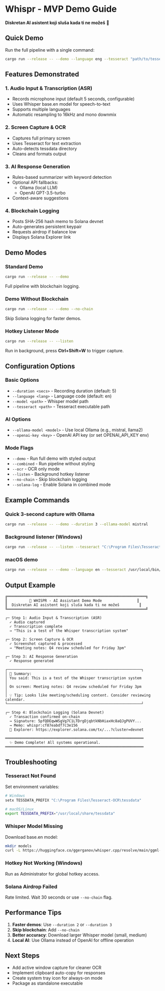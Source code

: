 # Whispr - MVP Demo Guide

**Diskretan AI asistent koji sluša kada ti ne možeš** 🎤

## Quick Demo

Run the full pipeline with a single command:

```bash
cargo run --release -- --demo --language eng --tesseract "path/to/tesseract.exe"
```

## Features Demonstrated

### 1. Audio Input & Transcription (ASR)
- Records microphone input (default 5 seconds, configurable)
- Uses Whisper base.en model for speech-to-text
- Supports multiple languages
- Automatic resampling to 16kHz and mono downmix

### 2. Screen Capture & OCR
- Captures full primary screen
- Uses Tesseract for text extraction
- Auto-detects tessdata directory
- Cleans and formats output

### 3. AI Response Generation
- Rules-based summarizer with keyword detection
- Optional API fallbacks:
  - Ollama (local LLM)
  - OpenAI GPT-3.5-turbo
- Context-aware suggestions

### 4. Blockchain Logging
- Posts SHA-256 hash memo to Solana devnet
- Auto-generates persistent keypair
- Requests airdrop if balance low
- Displays Solana Explorer link

## Demo Modes

### Standard Demo
```bash
cargo run --release -- --demo
```
Full pipeline with blockchain logging.

### Demo Without Blockchain
```bash
cargo run --release -- --demo --no-chain
```
Skip Solana logging for faster demos.

### Hotkey Listener Mode
```bash
cargo run --release -- --listen
```
Run in background, press **Ctrl+Shift+W** to trigger capture.

## Configuration Options

### Basic Options
- `--duration <secs>` - Recording duration (default: 5)
- `--language <lang>` - Language code (default: en)
- `--model <path>` - Whisper model path
- `--tesseract <path>` - Tesseract executable path

### AI Options
- `--ollama-model <model>` - Use local Ollama (e.g., mistral, llama2)
- `--openai-key <key>` - OpenAI API key (or set OPENAI_API_KEY env)

### Mode Flags
- `--demo` - Run full demo with styled output
- `--combined` - Run pipeline without styling
- `--ocr` - OCR only mode
- `--listen` - Background hotkey listener
- `--no-chain` - Skip blockchain logging
- `--solana-log` - Enable Solana in combined mode

## Example Commands

### Quick 3-second capture with Ollama
```bash
cargo run --release -- --demo --duration 3 --ollama-model mistral
```

### Background listener (Windows)
```bash
cargo run --release -- --listen --tesseract "C:\Program Files\Tesseract-OCR\tesseract.exe"
```

### macOS demo
```bash
cargo run --release -- --demo --language en --tesseract /usr/local/bin/tesseract
```

## Output Example

```
╔═══════════════════════════════════════════════════════════════╗
║          🎤 WHISPR - AI Assistant Demo Mode                ║
║  Diskretan AI asistent koji sluša kada ti ne možeš         ║
╚═══════════════════════════════════════════════════════════════╝

┌─ Step 1: Audio Input & Transcription (ASR)
  ✓ Audio captured
  ✓ Transcription complete
  → "This is a test of the Whisper transcription system"

┌─ Step 2: Screen Capture & OCR
  ✓ Screenshot captured & processed
  → "Meeting notes: Q4 review scheduled for Friday 3pm"

┌─ Step 3: AI Response Generation
  ✓ Response generated

┌─────────────────────────────────────────────────────────────┐
│ 📝 Summary:
│ You said: This is a test of the Whisper transcription system
│ 
│ On screen: Meeting notes: Q4 review scheduled for Friday 3pm
│ 
│ 💡 Tip: Looks like meeting/scheduling content. Consider reviewing calendar.
└─────────────────────────────────────────────────────────────┘

┌─ Step 4: Blockchain Logging (Solana Devnet)
  ✓ Transaction confirmed on-chain
  → Signature: 5pfQDEqwWSgVg7C1LTDrgDjqbtkNbHiaxHc8aQJgPUVY...
  → Memo: whispr:cf87eabdf7c3e156
  🔗 Explorer: https://explorer.solana.com/tx/...?cluster=devnet

═══════════════════════════════════════════════════════════════
  ✨ Demo Complete! All systems operational.
═══════════════════════════════════════════════════════════════
```

## Troubleshooting

### Tesseract Not Found
Set environment variables:
```bash
# Windows
setx TESSDATA_PREFIX "C:\Program Files\Tesseract-OCR\tessdata"

# macOS/Linux
export TESSDATA_PREFIX="/usr/local/share/tessdata"
```

### Whisper Model Missing
Download base.en model:
```bash
mkdir models
curl -L https://huggingface.co/ggerganov/whisper.cpp/resolve/main/ggml-base.en.bin -o models/ggml-base.en.bin
```

### Hotkey Not Working (Windows)
Run as Administrator for global hotkey access.

### Solana Airdrop Failed
Rate limited. Wait 30 seconds or use `--no-chain` flag.

## Performance Tips

1. **Faster demos**: Use `--duration 2` or `--duration 3`
2. **Skip blockchain**: Add `--no-chain`
3. **Better accuracy**: Download larger Whisper model (small, medium)
4. **Local AI**: Use Ollama instead of OpenAI for offline operation

## Next Steps

- Add active window capture for cleaner OCR
- Implement clipboard auto-copy for responses
- Create system tray icon for always-on mode
- Package as standalone executable

